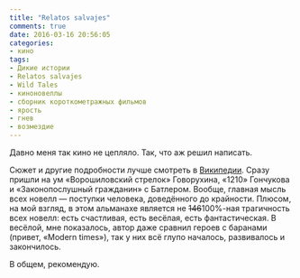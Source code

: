 ```yaml
---
title: "Relatos salvajes"
comments: true
date: 2016-03-16 20:56:05
categories:
- кино
tags:
- Дикие истории
- Relatos salvajes
- Wild Tales
- киноновеллы
- сборник короткометражных фильмов
- ярость
- гнев
- возмездие
---
```

Давно меня так кино не цепляло. Так, что аж решил написать.

Сюжет и другие подробности лучше смотреть в <a href="https://en.wikipedia.org/wiki/Wild_Tales_(film)">Википедии</a>. Сразу пришли на ум «Ворошиловский стрелок» Говорухина, «1210» Гончукова и «Законопослушный гражданин» с Батлером. Вообще, главная мысль всех новелл — поступки человека, доведённого до крайности. Плюсом, на мой взгляд, в этом альманахе является не <del>146</del>100%-ная трагичность всех новелл: есть счастливая, есть весёлая, есть фантастическая. В весёлой, мне показалось, автор даже сравнил героев с баранами (привет, «Modern times»), так у них всё глупо началось, развивалось и закончилось.

В общем, рекомендую.